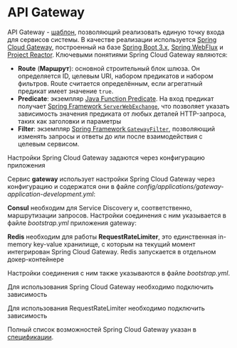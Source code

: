 # API Gateway

API Gateway - [шаблон](https://microservices.io/patterns/apigateway.html), позволяющий реализовать единую точку входа для сервисов системы. В качестве реализации используется [Spring Cloud Gateway](https://cloud.spring.io/spring-cloud-gateway/reference/html/), построенный на базе [Spring Boot 3.x](https://spring.io/projects/spring-boot#learn), [Spring WebFlux](https://docs.spring.io/spring/docs/current/spring-framework-reference/web-reactive.html) и [Project Reactor](https://projectreactor.io/docs). Ключевыми понятиями Spring Cloud Gateway являются:
- **Route** (**Маршрут**): основной строительный блок шлюза. Он определяется ID, целевым URI, набором предикатов и набором фильтров. Route считается определённым, если агрегатный предикат имеет значение `true`.
- **Predicate**: экземпляр [Java Function Predicate](https://docs.oracle.com/en/java/javase/21/docs/api/java.base/java/util/function/Predicate.html). На вход предикат получает [Spring Framework `ServerWebExchange`](https://docs.spring.io/spring-framework/docs/6.1.x/javadoc-api/org/springframework/web/server/ServerWebExchange.html), что позволяет указать зависимость значения предиката от любых деталей HTTP-запроса, таких как заголовки и параметры
- **Filter**: экземпляр [Spring Framework `GatewayFilter`](https://docs.spring.io/spring/docs/6.1.x/javadoc-api/org/springframework/web/server/GatewayFilter.html), позволяющий изменять запросы и ответы до или после взаимодействия с целевым сервисом.

Настройки Spring Cloud Gateway задаются через конфигурацию приложения

Сервис **gateway** использует настройки Spring Cloud Gateway через конфигурацию и содержатся они в файле *config/applications/gateway-application-development.yml*:

**Consul** необходим для Service Discovery и, соответственно, маршрутизации запросов. Настройки соединения с ним указывается в файле *bootstrap.yml* приложения gateway:

**Redis** необходим для работы **RequestRateLimiter**, это единственная in-memory key-value хранилище, с которым на текущий момент интегрирован Spring Cloud Gateway. Redis запускается в отдельном докер-контейнере

Настройки соединения с ним также указываются в файле *bootstrap.yml*.

Для использования Spring Cloud Gateway необходимо подключить зависимость

Для использования RequestRateLimiter необходимо подключить зависимость

Полный список возможностей Spring Cloud Gateway указан в [спецификации](https://cloud.spring.io/spring-cloud-gateway/reference/html/).
